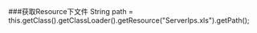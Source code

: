 ###获取Resource下文件
     String path = this.getClass().getClassLoader().getResource("ServerIps.xls").getPath();